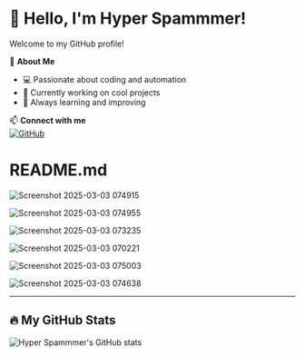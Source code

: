 # 👋 Hello, I'm Hyper Spammmer!
Welcome to my GitHub profile!  

🚀 **About Me**  
- 💻 Passionate about coding and automation  
- 🔧 Currently working on cool projects  
- 🎯 Always learning and improving  

📫 **Connect with me**  
[![GitHub](https://img.shields.io/badge/GitHub-000?style=for-the-badge&logo=github)](https://github.com/HyperSpammmer)  


# README.md

![Screenshot 2025-03-03 074915](https://github.com/user-attachments/assets/2e8e00c1-b142-436e-a91b-d0e411c54ab8)


![Screenshot 2025-03-03 074955](https://github.com/user-attachments/assets/ae31a842-a293-456d-bc79-922e881d2b4c)


![Screenshot 2025-03-03 073235](https://github.com/user-attachments/assets/60132022-6d2d-474d-b9a7-3f0a5eb02cd7)


![Screenshot 2025-03-03 070221](https://github.com/user-attachments/assets/cff0e928-8940-4413-8310-65a127184439)

![Screenshot 2025-03-03 075003](https://github.com/user-attachments/assets/0561ba33-6a21-4ce7-b727-112fa31ca9a9)

![Screenshot 2025-03-03 074638](https://github.com/user-attachments/assets/d63e0215-5fea-42a0-9433-36460d0576d5)


---

## 🔥 My GitHub Stats  
![Hyper Spammmer's GitHub stats](https://github-readme-stats.vercel.app/api?username=HyperSpammmer&show_icons=true&theme=radical)

